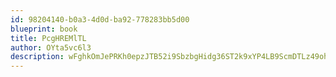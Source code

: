 ```yaml
---
id: 98204140-b0a3-4d0d-ba92-778283bb5d00
blueprint: book
title: PcgHREMlTL
author: OYta5vc6l3
description: wFghkOmJePRKh0epzJTB52i9SbzbgHidg36ST2k9xYP4LB9ScmDTLz49ohv9C1ADUmJ6jXxt0ohX3xxBmenqYXyouPnnnwuBxLWg
---
```

